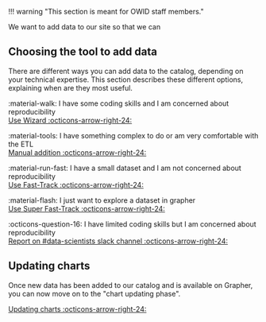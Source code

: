 !!! warning "This section is meant for OWID staff members."

We want to add data to our site so that we can
## Choosing the tool to add data
There are different ways you can add data to the catalog, depending on your technical expertise. This section describes these different options, explaining
when are they most useful.


:material-walk: I have some coding skills and I am concerned about reproducibility<br>
[Use Wizard :octicons-arrow-right-24:](wizard.md)

:material-tools: I have something complex to do or am very comfortable with the ETL<br>
[Manual addition :octicons-arrow-right-24:](manual.md)

:material-run-fast: I have a small dataset and I am not concerned about reproducibility<br>
[Use Fast-Track :octicons-arrow-right-24:](fast-track.md)

:material-flash: I just want to explore a dataset in grapher<br>
[Use Super Fast-Track :octicons-arrow-right-24:](fast-track.md#super-fast-track)

:octicons-question-16: I have limited coding skills but I am concerned about reproducibility<br>
[Report on #data-scientists slack channel :octicons-arrow-right-24:](https://app.slack.com/client/T3DR40MTQ/C025BDNS5AA/)

## Updating charts
Once new data has been added to our catalog and is available on Grapher, you can now move on to the "chart updating phase".

[Updating charts :octicons-arrow-right-24:](updating-charts.md)
